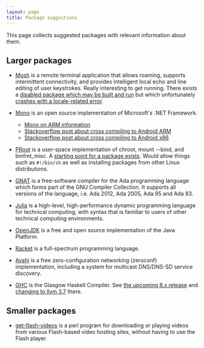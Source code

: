 ```yaml
---
layout: page
title: Package suggestions
---
```


This page collects suggested packages with relevant information about them.

Larger packages
---------------

- [Mosh](https://mosh.mit.edu/) is a remote terminal application that allows roaming, supports intermittent connectivity, and provides intelligent local echo and line editing of user keystrokes. Really interesting to get running. There exists a [disabled package which may be built and run](https://github.com/termux/termux-packages/blob/master/disabled-packages/mosh/build.sh) but which unfortunately [crashes with a locale-related error](https://github.com/termux/termux-packages/blob/master/disabled-packages/mosh/BROKEN.txt).

- [Mono](http://www.mono-project.com/) is an open source implementation of Microsoft's .NET Framework.
    - [Mono on ARM information](http://www.mono-project.com/docs/about-mono/supported-platforms/arm/)
    - [Stackoverflow post about cross compiling to Android ARM](http://stackoverflow.com/questions/17941856/compile-mono-for-android-arm7)
    - [Stackoverflow post about cross compiling to Android x86](http://stackoverflow.com/questions/27438837/how-to-cross-compile-mono-for-x86-android)


- [PRoot](http://proot.me/) is a user-space implementation of chroot, mount --bind, and binfmt_misc. A [starting point for a package exists](https://github.com/termux/termux-packages/tree/master/disabled-packages/proot). Would allow things such as `#!/bin/sh` as well as installing packages from other Linux distributions.

- [GNAT](https://www.gnu.org/software/gnat/) is a free-software compiler for the Ada programming language which forms part of the GNU Compiler Collection. It supports all versions of the language, i.e. Ada 2012, Ada 2005, Ada 95 and Ada 83.

- [Julia](http://julialang.org/) is a high-level, high-performance dynamic programming language for technical computing, with syntax that is familiar to users of other technical computing environments.

- [OpenJDK](http://openjdk.java.net/) is a free and open source implementation of the Java Platform.

- [Racket](http://racket-lang.org/) is a full-spectrum programming language.

- [Avahi](http://www.avahi.org/) is a free zero-configuration networking (zeroconf) implementation, including a system for multicast DNS/DNS-SD service discovery.

- [GHC](https://www.haskell.org/ghc/) is the Glasgow Haskell Compiler. See [the upcoming 8.x release](https://ghc.haskell.org/trac/ghc/wiki/Status/GHC-8.0.1) and [changing to llvm 3.7](https://ghc.haskell.org/trac/ghc/ticket/10953) there.

Smaller packages
----------------

- [get-flash-videos](https://github.com/monsieurvideo/get-flash-videos) is a perl program for downloading or playing videos from various Flash-based video hosting sites, without having to use the Flash player.
